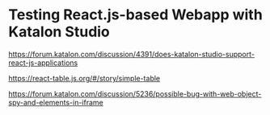 Testing React.js-based Webapp with Katalon Studio
=====

https://forum.katalon.com/discussion/4391/does-katalon-studio-support-react-js-applications

https://react-table.js.org/#/story/simple-table

https://forum.katalon.com/discussion/5236/possible-bug-with-web-object-spy-and-elements-in-iframe
